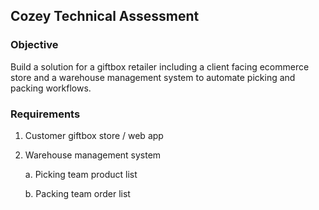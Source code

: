 ## Cozey Technical Assessment

### Objective

Build a solution for a giftbox retailer including a client facing ecommerce store and a warehouse management system to automate picking and packing workflows.

### Requirements

1. Customer giftbox store / web app
2. Warehouse management system

   a. Picking team product list

   b. Packing team order list
